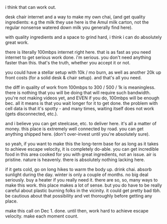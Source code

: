 i think that can work out.

desk chair internet and a way to make my own chai, (and get quality ingredients: e.g the milk they use here is the Amul milk carton, not the regular nonsense watered down milk you generally find here).

with quality ingredients and a space to grind hard, i think i can do absolutely great work.

there is literally 100mbps internet right here. that is as fast as you need internet to get serious work done. i'm serious. you don't need anything faster than this. that's the truth, whether you accept it or not.

you could have a stellar setup with 10k / mo burn, as well as another 20k up front costs (for a solid desk & chair setup). and that's all you need.

the diff in quality of work from 100mbps to 300 / 500 / 1k is meaningless. there is nothing that you will be doing that will require such bandwidth. you're not making videos yet, and EVEN if you do, 100mbps will be enough bec. all it means is that you wait longer for it to get done. the problem with cell data is that it's spotty - and many times, waiting itself does not work (gets disconnected, etc.).

and i believe you can get steelcase, etc. to deliver here. it's all a matter of money. this place is extremely well connected by road. you can get anything shipped here. (don't over-invest until you're absolutely sure).

so yeah, if you want to make this the long-term base for as long as it takes to achieve escape velocity, it is completely do-able. you can get incredible food in this area cooked for you with great ingredients, not an issue. air is pristine. nature is heavenly. there is absolutely nothing lacking here.

if it gets cold, go on long hikes to warm the body up. drink chai. absorb sunlight during the day. winter is only a couple of months. no big deal seriously. buy a heater if you really need it. there are so, so, many ways to make this work. this place makes a lot of sense. but you do have to be really careful about plastic burning folks in the vicinity. it could get pretty bad tbh. be cautious about that possibility and vet thoroughly before getting any place.

make this call on Dec 1. done. until then, work hard to achieve escape velocity. make each moment count.



